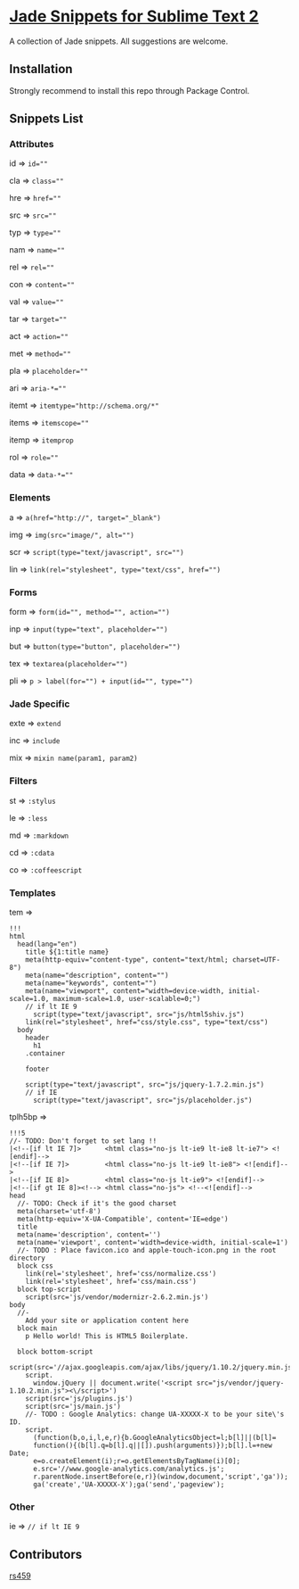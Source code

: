 # [Jade Snippets for Sublime Text 2](https://github.com/P233/Jade-Snippets-for-Sublime-Text-2)

A collection of Jade snippets. All suggestions are welcome.

## Installation
Strongly recommend to install this repo through Package Control.

## Snippets List


### Attributes

id     =>  ```id=""```

cla    =>  ```class=""```

hre    =>  ```href=""```

src    =>  ```src=""```

typ    =>  ```type=""```

nam    =>  ```name=""```

rel    =>  ```rel=""```

con    =>  ```content=""```

val    =>  ```value=""```

tar    =>  ```target=""```

act    =>  ```action=""```

met    =>  ```method=""```

pla    =>  ```placeholder=""```

ari    =>  ```aria-*=""```

itemt  =>  ```itemtype="http://schema.org/*"```

items  =>  ```itemscope=""```

itemp  =>  ```itemprop```

rol    =>  ```role=""```

data   =>  ```data-*=""```


### Elements

a      =>  ```a(href="http://", target="_blank")```

img    =>  ```img(src="image/", alt="")```

scr    =>  ```script(type="text/javascript", src="")```

lin    =>  ```link(rel="stylesheet", type="text/css", href="")```


### Forms

form   =>  ```form(id="", method="", action="")```

inp    =>  ```input(type="text", placeholder="")```

but    =>  ```button(type="button", placeholder="")```

tex    =>  ```textarea(placeholder="")```

pli    =>  ```p > label(for="") + input(id="", type="")```


### Jade Specific

exte   =>  ```extend```

inc    =>  ```include```

mix    =>  ```mixin name(param1, param2)```

### Filters

st    =>  ```:stylus```

le    =>  ```:less```

md    =>  ```:markdown```

cd    =>  ```:cdata```

co    =>  ```:coffeescript```


### Templates

tem    =>  

```jade
!!!
html
  head(lang="en")
    title ${1:title name}
    meta(http-equiv="content-type", content="text/html; charset=UTF-8")
    meta(name="description", content="")
    meta(name="keywords", content="")
    meta(name="viewport", content="width=device-width, initial-scale=1.0, maximum-scale=1.0, user-scalable=0;")
    // if lt IE 9
      script(type="text/javascript", src="js/html5shiv.js")
    link(rel="stylesheet", href="css/style.css", type="text/css")
  body
    header
      h1
    .container

    footer

    script(type="text/javascript", src="js/jquery-1.7.2.min.js")
    // if IE
      script(type="text/javascript", src="js/placeholder.js")
```

tplh5bp => 

```jade
!!!5
//- TODO: Don't forget to set lang !!
|<!--[if lt IE 7]>      <html class="no-js lt-ie9 lt-ie8 lt-ie7"> <![endif]-->
|<!--[if IE 7]>         <html class="no-js lt-ie9 lt-ie8"> <![endif]-->
|<!--[if IE 8]>         <html class="no-js lt-ie9"> <![endif]-->
|<!--[if gt IE 8]><!--> <html class="no-js"> <!--<![endif]-->
head
  //- TODO: Check if it's the good charset
  meta(charset='utf-8')
  meta(http-equiv='X-UA-Compatible', content='IE=edge')
  title
  meta(name='description', content='')
  meta(name='viewport', content='width=device-width, initial-scale=1')
  //- TODO : Place favicon.ico and apple-touch-icon.png in the root directory
  block css
    link(rel='stylesheet', href='css/normalize.css')
    link(rel='stylesheet', href='css/main.css')
  block top-script
    script(src='js/vendor/modernizr-2.6.2.min.js')
body
  //-
    Add your site or application content here
  block main
    p Hello world! This is HTML5 Boilerplate.

  block bottom-script
    script(src='//ajax.googleapis.com/ajax/libs/jquery/1.10.2/jquery.min.js')
    script.
      window.jQuery || document.write('<script src="js/vendor/jquery-1.10.2.min.js"><\/script>')
    script(src='js/plugins.js')
    script(src='js/main.js')
    //- TODO : Google Analytics: change UA-XXXXX-X to be your site\'s ID.
    script.
      (function(b,o,i,l,e,r){b.GoogleAnalyticsObject=l;b[l]||(b[l]=
      function(){(b[l].q=b[l].q||[]).push(arguments)});b[l].l=+new Date;
      e=o.createElement(i);r=o.getElementsByTagName(i)[0];
      e.src='//www.google-analytics.com/analytics.js';
      r.parentNode.insertBefore(e,r)}(window,document,'script','ga'));
      ga('create','UA-XXXXX-X');ga('send','pageview');
```

### Other

ie     =>  ```// if lt IE 9```

## Contributors
[rs459](https://github.com/rs459)